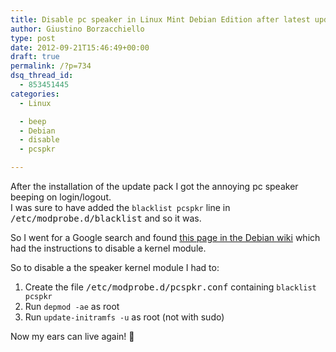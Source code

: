 ```yaml
---
title: Disable pc speaker in Linux Mint Debian Edition after latest update
author: Giustino Borzacchiello
type: post
date: 2012-09-21T15:46:49+00:00
draft: true
permalink: /?p=734
dsq_thread_id:
  - 853451445
categories:
  - Linux

  - beep
  - Debian
  - disable
  - pcspkr

---
```

After the installation of the update pack I got the annoying pc speaker beeping on login/logout.  
I was sure to have added the `blacklist pcspkr` line in <kbd>/etc/modprobe.d/blacklist</kbd> and so it was.

So I went for a Google search and found [this page in the Debian wiki][1] which had the instructions to disable a kernel module.

So to disable a the speaker kernel module I had to:

  1. Create the file <kbd>/etc/modprobe.d/pcspkr.conf</kbd> containing `blacklist pcspkr`
  2. Run `depmod -ae` as root 
  3. Run `update-initramfs -u` as root (not with sudo)

Now my ears can live again! 🙂

 [1]: http://wiki.debian.org/KernelModuleBlacklisting "Kernel Module Blacklisting"